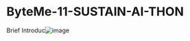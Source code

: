 # ByteMe-11-SUSTAIN-AI-THON
Brief Introduc![image](https://github.com/user-attachments/assets/b1ddc008-6993-485a-84a4-79700f426b3b)
